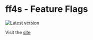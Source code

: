 # ff4s - Feature Flags

[![Latest version](https://index.scala-lang.org/alexcardell/ff4s/openfeature-sdk-server/latest.svg?color=green)](https://index.scala-lang.org/alexcardell/ff4s/openfeature-sdk-server)

Visit the [site](https://alexcardell.github.io/ff4s)
